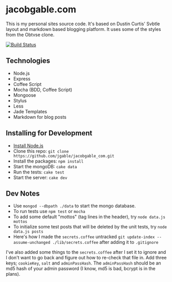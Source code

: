 # jacobgable.com

This is my personal sites source code.  It's based on Dustin Curtis' Svbtle layout and markdown based blogging platform.  It uses some of the styles from the Obtvse clone.

[![Build Status](https://secure.travis-ci.org/jgable/jacobgable_com.png)](http://travis-ci.org/jgable/jacobgable_com)

## Technologies

- Node.js
- Express
- Coffee Script
- Mocha (BDD, Coffee Script)
- Mongoose
- Stylus
- Less
- Jade Templates
- Markdown for blog posts

## Installing for Development

- [Install Node.js](https://github.com/joyent/node/wiki/Installation)
- Clone this repo: `git clone https://github.com/jgable/jacobgable_com.git`
- Install the packages: `npm install`
- Start the mongoDB: `cake data`
- Run the tests: `cake test`
- Start the server: `cake dev`

## Dev Notes

- Use `mongod --dbpath ./data` to start the mongo database.
- To run tests use `npm test` or `mocha`
- To add some default "mottos" (tag lines in the header), try `node data.js mottos`
- To initialize some test posts that will be deleted by the unit tests, try `node data.js posts`
- Here's how I made the `secrets.coffee` untracked `git update-index --assume-unchanged ./lib/secrets.coffee` after adding it to `.gitignore`

I've also added some things to the `secrets.coffee` after I set it to ignore and I don't want to go back and figure out how to re-check that file in.  Add three keys; `cookieKey`, `salt` and `adminPassHash`.  The `adminPassHash` should be an md5 hash of your admin password (I know, md5 is bad, bcrypt is in the plans).